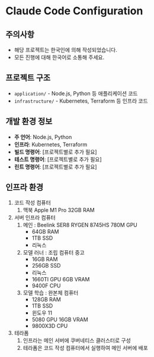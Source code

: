 # Claude Code Configuration

## 주의사항

- 해당 프로젝트는 한국인에 의해 작성되었습니다.
- 모든 진행에 대해 한국어로 소통해 주세요.

## 프로젝트 구조

- `application/` - Node.js, Python 등 애플리케이션 코드
- `infrastructure/` - Kubernetes, Terraform 등 인프라 코드

## 개발 환경 정보

- **주 언어**: Node.js, Python
- **인프라**: Kubernetes, Terraform
- **빌드 명령어**: [프로젝트별로 추가 필요]
- **테스트 명령어**: [프로젝트별로 추가 필요]
- **린트 명령어**: [프로젝트별로 추가 필요]

## 인프라 환경

1. 코드 작성 컴퓨터
    1. 맥북 Apple M1 Pro 32GB RAM
2. 서버 인프라 컴퓨터
    1. 메인 : Beelink SER8 RYGEN 8745HS 780M GPU
        - 64GB RAM
        - 1TB SSD
        - 리눅스
    2. 모델 러너 : 조립 컴퓨터 중고
        - 16GB RAM
        - 256GB SSD
        - 리눅스
        - 1660TI GPU 6GB VRAM
        - 9400F CPU
    3. 모델 학습 : 완본체 컴퓨터
        - 128GB RAM
        - 1TB SSD
        - 윈도우 11
        - 5080 GPU 16GB VRAM
        - 9800X3D CPU
3. 테라폼
    1. 인프라는 메인 서버에 쿠버네티스 클러스터로 구성
    2. 테라폼은 코드 작성 컴퓨터에서 실행하여 메인 서버에 배포
